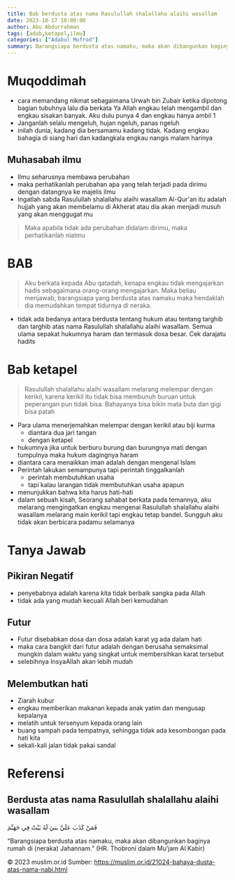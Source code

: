 ```yaml
---
title: Bab berdusta atas nama Rasulullah shalallahu alaihi wasallam 
date: 2023-10-17 18:00:00
author: Abu Abdurrahman 
tags: [adab,ketapel,ilmu]
categories: ["Adabul Mufrod"]
summary: Barangsiapa berdusta atas namaku, maka akan dibangunkan baginya rumah di (neraka) Jahannam
---
```


# Muqoddimah

- cara memandang nikmat sebagaimana Urwah bin Zubair ketika dipotong bagian tubuhnya lalu dia berkata Ya Allah engkau telah mengambil dan engkau sisakan banyak. Aku dulu punya 4 dan engkau hanya ambil 1
- Janganlah selalu mengeluh, hujan ngeluh, panas ngeluh
- inilah dunia, kadang dia bersamamu kadang tidak. Kadang engkau bahagia di siang hari dan kadangkala engkau nangis malam harinya

## Muhasabah ilmu 

- Ilmu seharusnya membawa perubahan
- maka perhatikanlah perubahan apa yang telah terjadi pada dirimu dengan datangnya ke majelis ilmu
- Ingatlah sabda Rasulullah shalallahu alaihi wasallam Al-Qur'an itu adalah hujjah yang akan membelamu di Akherat atau dia akan menjadi musuh yang akan menggugat mu 

> Maka apabila tidak ada perubahan didalam dirimu, maka perhatikanlah niatmu 

# BAB 

> Aku berkata kepada Abu qatadah, kenapa engkau tidak mengajarkan hadis sebagaimana orang-orang mengajarkan. Maka beliau menjawab, barangsiapa yang berdusta atas namaku maka hendaklah dia memudahkan tempat tidurnya di neraka.

- tidak ada bedanya antara berdusta tentang hukum atau tentang targhib dan targhib atas nama Rasulullah shalallahu alaihi wasallam. Semua ulama sepakat hukumnya haram dan termasuk dosa besar. Cek darajatu hadits

# Bab ketapel

> Rasulullah shalallahu alaihi wasallam melarang melempar dengan kerikil, karena kerikil itu tidak bisa membunuh buruan untuk peperangan pun tidak bisa. Bahayanya bisa bikin mata buta dan gigi bisa patah

- Para ulama menerjemahkan melempar dengan kerikil atau biji kurma
  - diantara dua jari tangan
  - dengan ketapel
- hukumnya jika untuk berburu burung dan burungnya mati dengan tumpulnya maka hukum dagingnya haram
- diantara cara menaikkan iman adalah dengan mengenal Islam 
- Perintah lakukan semampunya tapi perintah tinggalkanlah
  - perintah membutuhkan usaha
  - tapi kalau larangan tidak membutuhkan usaha apapun
- menunjukkan bahwa kita harus hati-hati
- dalam sebuah kisah, Seorang sahabat berkata pada temannya, aku melarang mengingatkan engkau mengenai Rasulullah shalallahu alaihi wasallam melarang main kerikil tapi engkau tetap bandel. Sungguh aku tidak akan berbicara padamu selamanya 

# Tanya Jawab

## Pikiran Negatif

- penyebabnya adalah karena kita tidak berbaik sangka pada Allah
- tidak ada yang mudah kecuali Allah beri kemudahan

## Futur

- Futur disebabkan dosa dan dosa adalah karat yg ada dalam hati
- maka cara bangkit dari futur adalah dengan berusaha semaksimal mungkin dalam waktu yang singkat untuk membersihkan karat tersebut
- selebihnya InsyaAllah akan lebih mudah

## Melembutkan hati

- Ziarah kubur
- engkau memberikan makanan kepada anak yatim dan mengusap kepalanya
- melatih untuk tersenyum kepada orang lain
- buang sampah pada tempatnya, sehingga tidak ada kesombongan pada hati kita
- sekali-kali jalan tidak pakai sandal

# Referensi

## Berdusta atas nama Rasulullah shalallahu alaihi wasallam

فَمَنْ كَذَبَ عَلَيَّ  بنيَ لَهُ بَيْتٌ فِي جَهَنَّمَ

“Barangsiapa berdusta atas namaku, maka akan dibangunkan baginya rumah di (neraka) Jahannam.” (HR. Thobroni dalam Mu’jam Al Kabir)



© 2023 muslim.or.id
Sumber: https://muslim.or.id/21024-bahaya-dusta-atas-nama-nabi.html